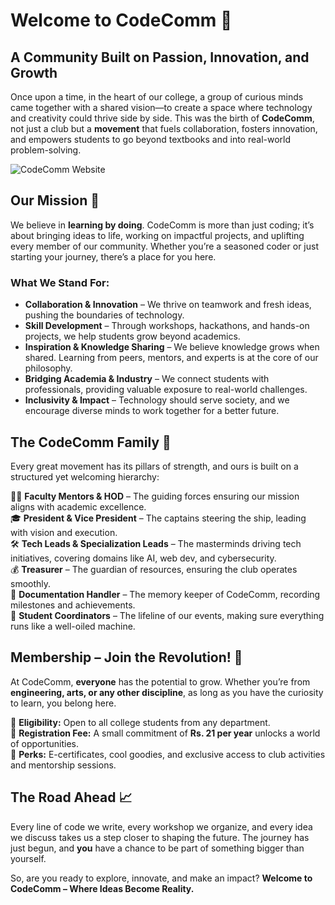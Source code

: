 # Welcome to CodeComm 🚀

## A Community Built on Passion, Innovation, and Growth

Once upon a time, in the heart of our college, a group of curious minds came together with a shared vision—to create a space where technology and creativity could thrive side by side. This was the birth of **CodeComm**, not just a club but a **movement** that fuels collaboration, fosters innovation, and empowers students to go beyond textbooks and into real-world problem-solving.  

![CodeComm Website](https://cloud.appwrite.io/v1/storage/buckets/672fab37002c43b391b0/files/679af20d003002f77135/view?project=6726244600272c4dd73b&mode=admin)

## Our Mission 🎯
We believe in **learning by doing**. CodeComm is more than just coding; it’s about bringing ideas to life, working on impactful projects, and uplifting every member of our community. Whether you’re a seasoned coder or just starting your journey, there’s a place for you here.

### What We Stand For:
- **Collaboration & Innovation** – We thrive on teamwork and fresh ideas, pushing the boundaries of technology.
- **Skill Development** – Through workshops, hackathons, and hands-on projects, we help students grow beyond academics.
- **Inspiration & Knowledge Sharing** – We believe knowledge grows when shared. Learning from peers, mentors, and experts is at the core of our philosophy.
- **Bridging Academia & Industry** – We connect students with professionals, providing valuable exposure to real-world challenges.
- **Inclusivity & Impact** – Technology should serve society, and we encourage diverse minds to work together for a better future.

## The CodeComm Family 🌟
Every great movement has its pillars of strength, and ours is built on a structured yet welcoming hierarchy:

👨‍🏫 **Faculty Mentors & HOD** – The guiding forces ensuring our mission aligns with academic excellence.  
🎓 **President & Vice President** – The captains steering the ship, leading with vision and execution.  
🛠 **Tech Leads & Specialization Leads** – The masterminds driving tech initiatives, covering domains like AI, web dev, and cybersecurity.  
💰 **Treasurer** – The guardian of resources, ensuring the club operates smoothly.  
📜 **Documentation Handler** – The memory keeper of CodeComm, recording milestones and achievements.  
📢 **Student Coordinators** – The lifeline of our events, making sure everything runs like a well-oiled machine.  

## Membership – Join the Revolution! 🚀
At CodeComm, **everyone** has the potential to grow. Whether you’re from **engineering, arts, or any other discipline**, as long as you have the curiosity to learn, you belong here.

🔹 **Eligibility:** Open to all college students from any department.  
🔹 **Registration Fee:** A small commitment of **Rs. 21 per year** unlocks a world of opportunities.  
🔹 **Perks:** E-certificates, cool goodies, and exclusive access to club activities and mentorship sessions.  

## The Road Ahead 📈
Every line of code we write, every workshop we organize, and every idea we discuss takes us a step closer to shaping the future. The journey has just begun, and **you** have a chance to be part of something bigger than yourself.

So, are you ready to explore, innovate, and make an impact? **Welcome to CodeComm – Where Ideas Become Reality.**

